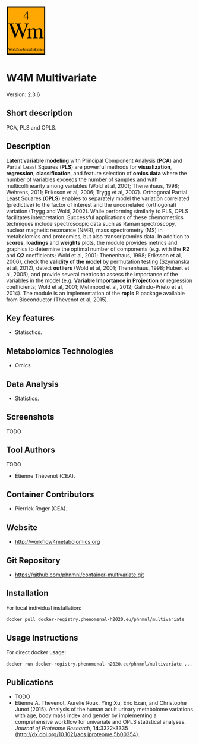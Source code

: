 <!-- Guidance:
Logo: The logo needs have the text "Logo" inside the square bracket place holder to be recognized at the App Library.
Tool name: First single hashtag (#) will be taken as tool name.
Version: Should always go after the first hastag and before the second hastag. The line needs to respond to the regexp "^Version: (.+)" being the first group the actual version.

Fields: for the App Library, the following fields will be parsed:

# Name of the tool
Version: z.x-whatever
## Short description
## Description
## Key features
## Publications
## Screenshots
## Tool Authors 
- Author 1 and affiliation
- [Author 2](link_to_author_2) and affiliation
## Container Contributors
- Contributor 1
- [Contributor 2](link_to_contributior_2) and affiliation
## Website
## Usage Instructions

Free text with triple tick code blocks, comprising docker, ipython and galaxy usage

## Installation 

They all have to be at the second hashtag level

For screenshots, you should use the following scheme:

![screenshot](screenshots/s1.gif)
![screenshot](screenshots/s2.gif)

-->
![Logo](w4m.png)

# W4M Multivariate
Version: 2.3.6

## Short description

<!-- 
This should only be 20 to 40 words, hopefully a single sentence.
-->

PCA, PLS and OPLS.

## Description

**Latent variable modeling** with Principal Component Analysis (**PCA**) and Partial Least Squares (**PLS**) are powerful methods for **visualization**, **regression**, **classification**, and feature selection of **omics data** where the number of variables exceeds the number of samples and with multicollinearity among variables (Wold et al, 2001; Thenenhaus, 1998; Wehrens, 2011; Eriksson et al, 2006; Trygg et al, 2007). Orthogonal Partial Least Squares (**OPLS**) enables to separately model the variation correlated (predictive) to the factor of interest and the uncorrelated (orthogonal) variation (Trygg and Wold, 2002). While performing similarly to PLS, OPLS facilitates interpretation. Successful applications of these chemometrics techniques include spectroscopic data such as Raman spectroscopy, nuclear magnetic resonance (NMR), mass spectrometry (MS) in metabolomics and proteomics, but also transcriptomics data. In addition to **scores**, **loadings** and **weights** plots, the module provides metrics and graphics to determine the optimal number of components (e.g. with the **R2** and **Q2** coefficients; Wold et al, 2001; Thenenhaus, 1998; Eriksson et al, 2006), check the **validity of the model** by permutation testing (Szymanska et al, 2012), detect **outliers** (Wold et al, 2001; Thenenhaus, 1998; Hubert et al, 2005), and provide several metrics to assess the importance of the variables in the model (e.g. **Variable Importance in Projection** or regression coefficients; Wold et al, 2001; Mehmood et al, 2012; Galindo-Prieto et al, 2014). The module is an implementation of the **ropls** R package available from Bioconductor (Thevenot et al, 2015).

## Key features

- Statisctics.

## Metabolomics Technologies

- Omics

## Data Analysis

- Statistics.

## Screenshots

 TODO

## Tool Authors

 TODO
- Étienne Thévenot (CEA).

## Container Contributors

- Pierrick Roger (CEA).

## Website

- http://workflow4metabolomics.org

## Git Repository

- https://github.com/phnmnl/container-multivariate.git

## Installation 

For local individual installation:

```bash
docker pull docker-registry.phenomenal-h2020.eu/phnmnl/multivariate
```

## Usage Instructions

For direct docker usage:

```bash
docker run docker-registry.phenomenal-h2020.eu/phnmnl/multivariate ...
```

## Publications

<!-- Guidance:
Use AMA style publications as a list (you can export AMA from PubMed, on the Formats: Citation link when looking at the entry).
-->

- TODO
- Etienne A. Thevenot, Aurelie Roux, Ying Xu, Eric Ezan, and Christophe Junot (2015). Analysis of the human adult urinary metabolome variations with age, body mass index and gender by implementing a comprehensive workflow for univariate and OPLS statistical analyses. *Journal of Proteome Research*, **14**:3322-3335 (http://dx.doi.org/10.1021/acs.jproteome.5b00354).
